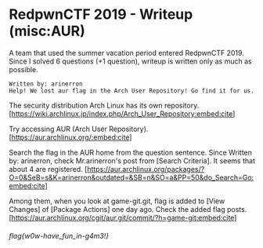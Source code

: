 # RedpwnCTF 2019 - Writeup (misc:AUR)

A team that used the summer vacation period entered RedpwnCTF 2019.
Since I solved 6 questions (+1 question), writeup is written only as much as possible.


````
Written by: arinerron
Help! We lost aur flag in the Arch User Repository! Go find it for us.
````


The security distribution Arch Linux has its own repository.
[https://wiki.archlinux.jp/index.php/Arch_User_Repository:embed:cite]


Try accessing AUR (Arch User Repository).
[https://aur.archlinux.org/:embed:cite]


Search the flag in the AUR home from the question sentence.
Since Written by: arinerron, check Mr.arinerron's post from [Search Criteria].
It seems that about 4 are registered.
[https://aur.archlinux.org/packages/?O=0&SeB=s&K=arinerron&outdated=&SB=n&SO=a&PP=50&do_Search=Go:embed:cite]


Among them, when you look at game-git.git, flag is added to [View Changes] of [Package Actions] one day ago.
Check the added flag posts.
[https://aur.archlinux.org/cgit/aur.git/commit/?h=game-git:embed:cite]


###### flag{w0w-have_fun_in-g4m3!}
